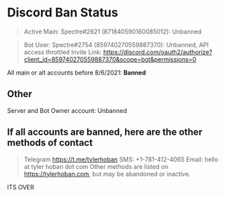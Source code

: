 # Discord Ban Status

> Active Main: Spectre#2621 (871840590160085012): Unbanned

> Bot User: Spectre#2754 (859740270559887370): Unbanned, API access throttled
  Invite Link: https://discord.com/oauth2/authorize?client_id=859740270559887370&scope=bot&permissions=0


All main or alt accounts before 8/6/2021: **Banned**

## Other

Server and Bot Owner account: Unbanned

## If all accounts are banned, here are the other methods of contact

> Telegram https://t.me/tylerhoban
> SMS: +1-781-412-4065
> Email: hello at tyler hoban dot com
> Other methods are listed on https://tylerhoban.com, but may be abandoned or inactive.

ITS OVER
